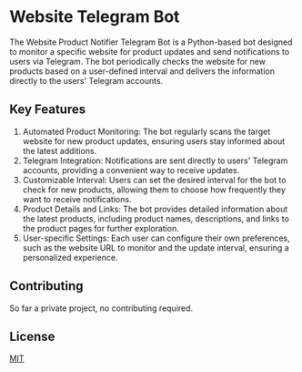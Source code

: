 # Website Telegram Bot

The Website Product Notifier Telegram Bot is a Python-based bot designed to monitor a specific website for product updates and send notifications to users via Telegram. The bot periodically checks the website for new products based on a user-defined interval and delivers the information directly to the users' Telegram accounts.


## Key Features

1. Automated Product Monitoring: The bot regularly scans the target website for new product updates, ensuring users stay informed about the latest additions.
2. Telegram Integration: Notifications are sent directly to users' Telegram accounts, providing a convenient way to receive updates.
3. Customizable Interval: Users can set the desired interval for the bot to check for new products, allowing them to choose how frequently they want to receive notifications.
4. Product Details and Links: The bot provides detailed information about the latest products, including product names, descriptions, and links to the product pages for further exploration.
5. User-specific Settings: Each user can configure their own preferences, such as the website URL to monitor and the update interval, ensuring a personalized experience.

## Contributing

So far a private project, no contributing required.

## License

[MIT](https://choosealicense.com/licenses/mit/)